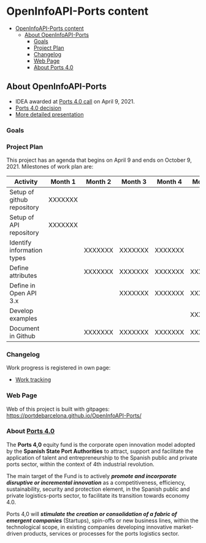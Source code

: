 # OpenInfoAPI-Ports content
- [OpenInfoAPI-Ports content](#openinfoapi-ports-content)
  - [About OpenInfoAPI-Ports](#about-openinfoapi-ports)
    - [Goals](#goals)
    - [Project Plan](#project-plan)
    - [Changelog](#changelog)
    - [Web Page](#web-page)
    - [About Ports 4.0](#about-ports-40)
    
## About OpenInfoAPI-Ports
- IDEA awarded at [Ports 4.0 call](https://ports40.es/static/program_idea) on April 9, 2021.
- [Ports 4.0 decision](docs/annexes/IDEAS-RESOLUCION-PROVISIONAL-CONCESION-DE-AYUDAS_signed.pdf)
- [More detailed presentation](docs/Presentation.md)
### Goals

### Project Plan
This project has an agenda that begins on April 9 and ends on October 9, 2021. Milestones of work plan are:

| Activity                   | Month 1 | Month 2 | Month 3 | Month 4 | Month 5 | Month 6 |
| -------------------------- | ------- | ------- | ------- | ------- | ------- | ------- |
| Setup of github repository | XXXXXXX |         |         |         |         |         |
| Setup of API repository    | XXXXXXX |         |         |         |         |         |
| Identify information types |         | XXXXXXX | XXXXXXX | XXXXXXX |         |         |
| Define attributes          |         | XXXXXXX | XXXXXXX | XXXXXXX | XXXXXXX |         |
| Define in Open API 3.x     |         |         | XXXXXXX | XXXXXXX | XXXXXXX |         |
| Develop examples           |         |         |         |         | XXXXXXX | XXXXXXX |
| Document in Github         |         | XXXXXXX | XXXXXXX | XXXXXXX | XXXXXXX | XXXXXXX |

### Changelog
Work progress is registered in own page:
- [Work tracking](docs/changelog.md)

### Web Page
Web of this project is built with gitpages: https://portdebarcelona.github.io/OpenInfoAPI-Ports/

### About [Ports 4.0](https://ports40.es/static/ports_40)

The **Ports 4,0** equity fund is the corporate open innovation model adopted by the **Spanish State Port Authorities** to attract, support and facilitate the application of talent and entrepreneurship to the Spanish public and private ports sector, within the context of 4th industrial revolution.

The main target of the Fund is to actively ***promote and incorporate disruptive or incremental innovation*** as a competitiveness, efficiency, sustainability, security and protection element, in the Spanish public and private logistics-ports sector, to facilitate its transition towards economy 4.0.

Ports 4,0 will ***stimulate the creation or consolidation of a fabric of emergent companies*** (Startups), spin-offs or new business lines, within the technological scope, in existing companies developing innovative market-driven products, services or processes for the ports logistics sector.
